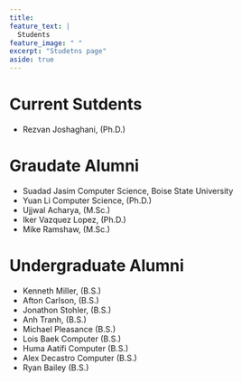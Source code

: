 ```yaml
---
title:  
feature_text: |
  Students 
feature_image: " "
excerpt: "Studetns page"
aside: true
---
```


# Current Sutdents 

* Rezvan Joshaghani, (Ph.D.)


# Graudate Alumni

* Suadad Jasim Computer Science, Boise State University
* Yuan Li Computer Science, (Ph.D.)
* Ujjwal Acharya, (M.Sc.)
* Iker Vazquez Lopez, (Ph.D.)
* Mike Ramshaw, (M.Sc.)

# Undergraduate Alumni

* Kenneth Miller,  (B.S.)
* Afton Carlson, (B.S.)
* Jonathon Stohler, (B.S.)
* Anh Tranh,  (B.S.)
* Michael Pleasance  (B.S.)
* Lois Baek Computer  (B.S.)
* Huma Aatifi Computer  (B.S.)
* Alex Decastro Computer  (B.S.)
* Ryan Bailey  (B.S.)
